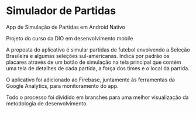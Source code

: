 # Simulador de Partidas
App de Simulação de Partidas em Android Nativo

Projeto do curso da DIO em desenvolvimento mobile

A proposta do aplicativo é simular partidas de futebol envolvendo a Seleção Brasileira e algumas seleções sul-americanas. Indica por padrão os placares através de um botão de simulação na tela principal que contém uma tela de detalhes de cada partida, a força dos times e o local da partida.

O aplicativo foi adicionado ao Firebase, juntamente às ferramentas da Google Analytics, para monitoramento do app.

Todo o processo foi dividido em branches para uma melhor visualização da metodologia de desenvolvimento.
